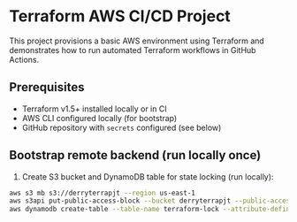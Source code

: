 # Terraform AWS CI/CD Project

This project provisions a basic AWS environment using Terraform and demonstrates how to run automated Terraform workflows in GitHub Actions.

## Prerequisites
- Terraform v1.5+ installed locally or in CI
- AWS CLI configured locally (for bootstrap)
- GitHub repository with `secrets` configured (see below)

## Bootstrap remote backend (run locally once)

1. Create S3 bucket and DynamoDB table for state locking (run locally):

```bash
aws s3 mb s3://derryterrapjt --region us-east-1
aws s3api put-public-access-block --bucket derryterrapjt --public-access-block-configuration BlockPublicAcls=true,IgnorePublicAcls=true,BlockPublicPolicy=true,RestrictPublicBuckets=true
aws dynamodb create-table --table-name terraform-lock --attribute-definitions AttributeName=LockID,AttributeType=S --key-schema AttributeName=LockID,KeyType=HASH --provisioned-throughput ReadCapacityUnits=5,WriteCapacityUnits=5 --region us-east-1